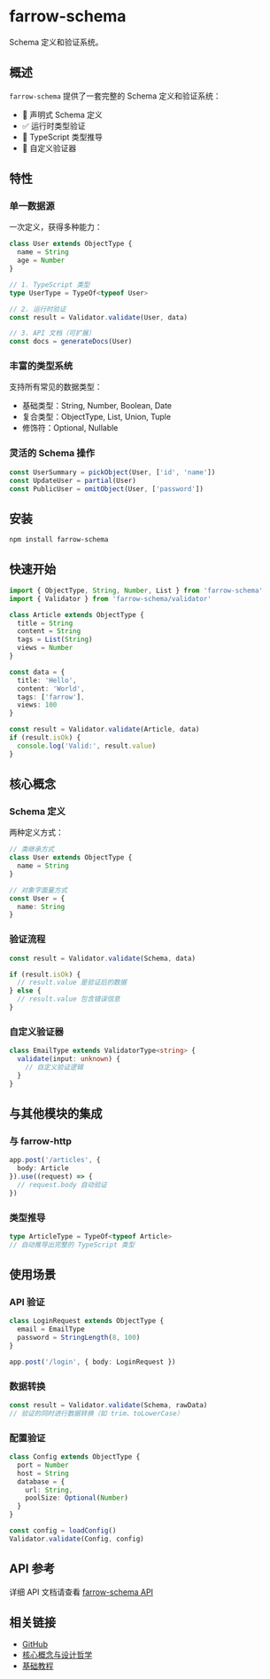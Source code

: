 # farrow-schema

Schema 定义和验证系统。

## 概述

`farrow-schema` 提供了一套完整的 Schema 定义和验证系统：

- 📝 声明式 Schema 定义
- ✅ 运行时类型验证
- 🎯 TypeScript 类型推导
- 🔧 自定义验证器

## 特性

### 单一数据源

一次定义，获得多种能力：

```typescript
class User extends ObjectType {
  name = String
  age = Number
}

// 1. TypeScript 类型
type UserType = TypeOf<typeof User>

// 2. 运行时验证
const result = Validator.validate(User, data)

// 3. API 文档（可扩展）
const docs = generateDocs(User)
```

### 丰富的类型系统

支持所有常见的数据类型：

- 基础类型：String, Number, Boolean, Date
- 复合类型：ObjectType, List, Union, Tuple
- 修饰符：Optional, Nullable

### 灵活的 Schema 操作

```typescript
const UserSummary = pickObject(User, ['id', 'name'])
const UpdateUser = partial(User)
const PublicUser = omitObject(User, ['password'])
```

## 安装

```bash
npm install farrow-schema
```

## 快速开始

```typescript
import { ObjectType, String, Number, List } from 'farrow-schema'
import { Validator } from 'farrow-schema/validator'

class Article extends ObjectType {
  title = String
  content = String
  tags = List(String)
  views = Number
}

const data = {
  title: 'Hello',
  content: 'World',
  tags: ['farrow'],
  views: 100
}

const result = Validator.validate(Article, data)
if (result.isOk) {
  console.log('Valid:', result.value)
}
```

## 核心概念

### Schema 定义

两种定义方式：

```typescript
// 类继承方式
class User extends ObjectType {
  name = String
}

// 对象字面量方式
const User = {
  name: String
}
```

### 验证流程

```typescript
const result = Validator.validate(Schema, data)

if (result.isOk) {
  // result.value 是验证后的数据
} else {
  // result.value 包含错误信息
}
```

### 自定义验证器

```typescript
class EmailType extends ValidatorType<string> {
  validate(input: unknown) {
    // 自定义验证逻辑
  }
}
```

## 与其他模块的集成

### 与 farrow-http

```typescript
app.post('/articles', {
  body: Article
}).use((request) => {
  // request.body 自动验证
})
```

### 类型推导

```typescript
type ArticleType = TypeOf<typeof Article>
// 自动推导出完整的 TypeScript 类型
```

## 使用场景

### API 验证

```typescript
class LoginRequest extends ObjectType {
  email = EmailType
  password = StringLength(8, 100)
}

app.post('/login', { body: LoginRequest })
```

### 数据转换

```typescript
const result = Validator.validate(Schema, rawData)
// 验证的同时进行数据转换（如 trim、toLowerCase）
```

### 配置验证

```typescript
class Config extends ObjectType {
  port = Number
  host = String
  database = {
    url: String,
    poolSize: Optional(Number)
  }
}

const config = loadConfig()
Validator.validate(Config, config)
```

## API 参考

详细 API 文档请查看 [farrow-schema API](/api/farrow-schema)

## 相关链接

- [GitHub](https://github.com/farrowjs/farrow)
- [核心概念与设计哲学](/guide/philosophy-and-practices)
- [基础教程](/guide/essentials)